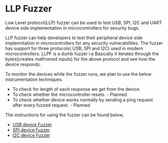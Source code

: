 # LLP Fuzzer

Low Level protocol(LLP) fuzzer can be used to test USB, SPI, I2C and UART device side implementation in microcontrollers for security bugs.

LLP fuzzer can help developers to test their peripheral device side implemntation in microcontrollers for any security vulnerabilities. The fuzzer has support for three protocols( USB, SPI and I2C) used in modern microcontrollers. LLPF is a dumb fuzzer i.e Basically it iterates through the bytes(creates malfromed inputs) for the above protocol and see how the device responds. 

To monitor the devices while the fuzzer runs, we plan to use the below instrumentation techniques.

- To check for length of each response we get from the device. 
- To check whether the microcontroller resets. - Planned
- To check whether device works normally by sending a ping request after every fuzzed request.  - Planned

The instructions for using the fuzzer can be found below, 

- [USB device Fuzzer](usb.md)
- [SPI device Fuzzer](spi.md)
- [I2C device Fuzzer](i2c.md)


